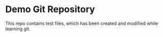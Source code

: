 # Demo Git Repository
This repo contains test files, which has been created and modified while learning git.


